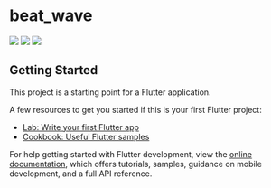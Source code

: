 # beat_wave

<img src="https://github.com/mohammadmahdiyousefi/Beat-Wave/assets/103829998/24f19d95-2902-4014-8f92-cee75797d839" > 
<img src="https://github.com/mohammadmahdiyousefi/Beat-Wave/assets/103829998/e97a5643-cf72-4c90-a486-0400c1535966" > 
<img src="https://github.com/mohammadmahdiyousefi/Beat-Wave/assets/103829998/9520c9c4-5f39-48ec-a58e-3c4ab380f028" > 



## Getting Started

This project is a starting point for a Flutter application.

A few resources to get you started if this is your first Flutter project:

- [Lab: Write your first Flutter app](https://docs.flutter.dev/get-started/codelab)
- [Cookbook: Useful Flutter samples](https://docs.flutter.dev/cookbook)

For help getting started with Flutter development, view the
[online documentation](https://docs.flutter.dev/), which offers tutorials,
samples, guidance on mobile development, and a full API reference.

